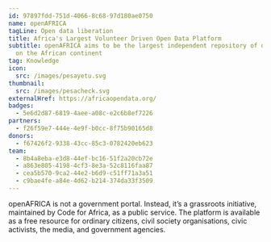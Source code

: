 ```yaml
---
id: 97897fdd-751d-4066-8c68-97d180ae0750
name: openAFRICA
tagLine: Open data liberation
title: Africa's Largest Volunteer Driven Open Data Platform
subtitle: openAFRICA aims to be the largest independent repository of open data
  on the African continent
tag: Knowledge
icon:
  src: /images/pesayetu.svg
thumbnail:
  src: /images/pesacheck.svg
externalHref: https://africaopendata.org/
badges:
  - 5e6d2d87-6819-4aee-a08c-e2c6b8ef7226
partners:
  - f26f59e7-444e-4e9f-b0cc-8f75b90165d8
donors:
  - f67426f2-9338-43cc-85c3-0782420eb623
team:
  - 8b4a8eba-e3d8-44ef-bc16-51f2a20cb72e
  - a863e805-4198-4cf3-8e3a-52c8116faa87
  - cea5b570-9ca2-44e2-b6d9-c51ff71a3a51
  - c9bae4fe-a84e-4d62-b214-374da33f3509
---
```


openAFRICA is not a government portal. Instead, it’s a grassroots initiative, maintained by Code for Africa, as a public service. The platform is available as a free resource for ordinary citizens, civil society organisations, civic activists, the media, and government agencies.
